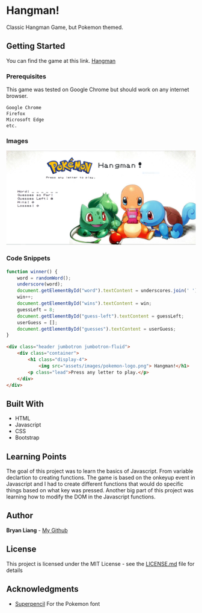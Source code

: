 # Hangman!

Classic Hangman Game, but Pokemon themed.

## Getting Started

You can find the game at this link.
[Hangman](https://liangbryan2.github.io/Word-Guess-Game/)

### Prerequisites

This game was tested on Google Chrome but should work on any internet browser.

```
Google Chrome
Firefox
Microsoft Edge
etc.
```
### Images

![index](assets/images/index.png)

### Code Snippets

``` js
function winner() {
    word = randomWord();
    underscore(word);
    document.getElementById("word").textContent = underscores.join(' ');
    win++;
    document.getElementById("wins").textContent = win;
    guessLeft = 8;
    document.getElementById("guess-left").textContent = guessLeft;
    userGuess = [];
    document.getElementById("guesses").textContent = userGuess;
}
```
``` html
<div class="header jumbotron jumbotron-fluid">
    <div class="container">
        <h1 class="display-4">
            <img src="assets/images/pokemon-logo.png"> Hangman!</h1>
        <p class="lead">Press any letter to play.</p>
    </div>
</div>
```

## Built With

* HTML
* Javascript
* CSS
* Bootstrap

## Learning Points

The goal of this project was to learn the basics of Javascript. From variable declartion to creating functions. The game is based on the onkeyup event in Javascript and I had to create different functions that would do specific things based on what key was pressed. Another big part of this project was learning how to modify the DOM in the Javascript functions. 

## Author

**Bryan Liang** - [My Github](https://github.com/liangbryan2)

## License

This project is licensed under the MIT License - see the [LICENSE.md](LICENSE.md) file for details

## Acknowledgments

* [Superpencil](https://github.com/Superpencil/pokemon-font) For the Pokemon font